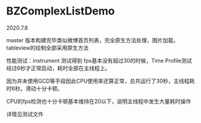 # BZComplexListDemo

2020.7.8

master 版本构建完毕类似微博首页列表，完全原生方法处理，图片加载，tableview的绘制全部采用原生方法

性能测试：instrument 测试得到 fps基本没有超过30的时候，Time Profile测试经过6秒才正常启动，耗时全部在主线程上。

因为并未使用GCD等手段因此CPU使用率还算正常，总共运行了30秒，主线程耗时6秒。滑动十分卡顿。

CPU的fps检测也十分卡顿基本维持在20以下，说明主线程中发生大量耗时操作

详情见测试文件
